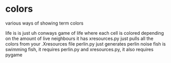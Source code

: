 # colors
various ways of showing term colors

life is is just uh conways game of life where each cell is colored depending on the amount of live neighbours it has
xresources.py just pulls all the colors from your .Xresources file
perlin.py just generates perlin noise
fish is swimming fish, it requires perlin.py and xresources.py, it also requires pygame
